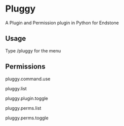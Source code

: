 # Pluggy
A Plugin and Permission plugin in Python for Endstone

## Usage
Type /pluggy for the menu

## Permissions
pluggy.command.use

pluggy.list

pluggy.plugin.toggle

pluggy.perms.list

pluggy.perms.toggle